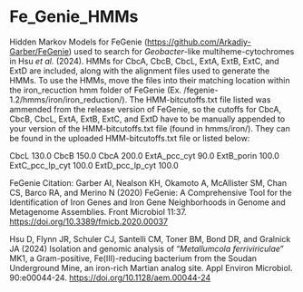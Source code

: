 # Fe_Genie_HMMs

Hidden Markov Models for FeGenie (https://github.com/Arkadiy-Garber/FeGenie) used to search for _Geobacter_-like multiheme-cytochromes in Hsu _et al._ (2024). HMMs for CbcA, CbcB, CbcL, ExtA, ExtB, ExtC, and ExtD are included, along with the alignment files used to generate the HMMs. To use the HMMs, move the files into their matching location within the iron_recuction hmm folder of FeGenie (Ex. /fegenie-1.2/hmms/iron/iron_reduction/). The HMM-bitcutoffs.txt file listed was ammended from the release version of FeGenie, so the cutoffs for CbcA, CbcB, CbcL, ExtA, ExtB, ExtC, and ExtD have to be manually appended to your version of the HMM-bitcutoffs.txt file (found in hmms/iron/). They can be found in the uploaded HMM-bitcutoffs.txt file or listed below: 

CbcL	130.0
CbcB	150.0
CbcA	200.0
ExtA_pcc_cyt	90.0
ExtB_porin	100.0
ExtC_pcc_lp_cyt	100.0
ExtD_pcc_lp_cyt	100.0

FeGenie Citation:
Garber AI, Nealson KH, Okamoto A, McAllister SM, Chan CS, Barco RA, and Merino N (2020) FeGenie: A Comprehensive Tool for the Identification of Iron Genes and Iron Gene Neighborhoods in Genome and Metagenome Assemblies. Front Microbiol 11:37. https://doi.org/10.3389/fmicb.2020.00037

Hsu D, Flynn JR, Schuler CJ, Santelli CM, Toner BM, Bond DR, and Gralnick JA (2024) Isolation and genomic analysis of “_Metallumcola ferriviriculae_” MK1, a Gram-positive, Fe(III)-reducing bacterium from the Soudan Underground Mine, an iron-rich Martian analog site. Appl Environ Microbiol. 90:e00044-24. https://doi.org/10.1128/aem.00044-24
